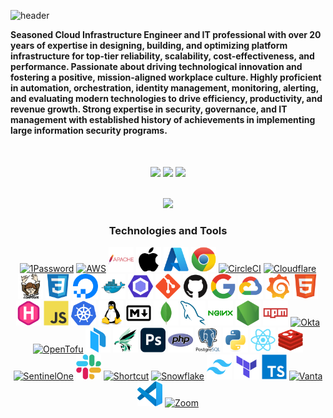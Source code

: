 ![header](https://capsule-render.vercel.app/api?type=waving&section=header&color=0:d80ae3,100:10d7e3&fontColor=fff&height=200&fontAlignY=37&text=Hi%2C%20I%27m%20Mark👋)

<h4 align="left" style="margin-top:0">
  Seasoned Cloud Infrastructure Engineer and IT professional with over 20 years of expertise in
  designing, building, and optimizing platform infrastructure for top-tier reliability, scalability,
  cost-effectiveness, and performance. Passionate about driving technological innovation and fostering
  a positive, mission-aligned workplace culture. Highly proficient in automation, orchestration,
  identity management, monitoring, alerting, and evaluating modern technologies to drive efficiency,
  productivity, and revenue growth. Strong expertise in security, governance, and IT management with
  established history of achievements in implementing large information security programs.
</h4>

<br >

<p align="center">
  <a href="https://www.linkedin.com/in/techpivot/"><img src="https://img.shields.io/badge/linkedin-0077B5.svg?&style=for-the-badge&logo=linkedin&logoColor=white" height=25></a>
  <a href="https://github.com/virgofx"><img src="https://img.shields.io/badge/github-000000.svg?&style=for-the-badge&logo=github&logoColor=white" height=25></a>
  <a href="https://www.techpivot.net"><img src="https://img.shields.io/badge/TechPivot-1dd7f0.svg?&style=for-the-badge&logo=github&logoColor=white" height=25></a>
</p>

<br >

<div align="center">
  <picture>
    <source
      srcset="https://github-readme-stats.vercel.app/api?username=virgofx&count_private=true&show_icons=true&locale=en&theme=dark"
      media="(prefers-color-scheme: dark)"
    />
    <source
      srcset="https://github-readme-stats.vercel.app/api?username=virgofx&count_private=true&show_icons=true&locale=en&theme=default"
      media="(prefers-color-scheme: light), (prefers-color-scheme: no-preference)"
    />
    <img src="https://github-readme-stats.vercel.app/api?username=virgofx&theme=default&count_private=true&show_icons=true&locale=en" />
  </picture>
</div>

<h3 align="center">Technologies and Tools</h3>

<p align="center">
  <a href="https://1password.com" target="_blank">
    <img src="https://avatars.githubusercontent.com/u/38230737" alt="1Password" title="1Password" width="40" height="40"/></a>
  <a href="https://aws.amazon.com" target="_blank">
    <img src="https://upload.wikimedia.org/wikipedia/commons/9/93/Amazon_Web_Services_Logo.svg" alt="AWS" title="AWS" width="40" height="40"/></a>
  <a href="https://www.apache.org" target="_blank">
    <img src="https://raw.githubusercontent.com/devicons/devicon/master/icons/apache/apache-original-wordmark.svg" alt="Apache" title="Apache" width="40" height="40"/></a>
  <a href="https://www.apple.com/" target="_blank">
    <img src="https://raw.githubusercontent.com/devicons/devicon/master/icons/apple/apple-original.svg" alt="Apple" title="Apple" width="40" height="40"/></a>
  <a href="https://portal.azure.com" target="_blank">
    <img src="https://raw.githubusercontent.com/devicons/devicon/master/icons/azure/azure-original.svg" alt="Azure" title="Azure" width="40" height="40"/></a>
  <a href="https://www.google.com/chrome" target="_blank">
    <img src="https://raw.githubusercontent.com/devicons/devicon/master/icons/chrome/chrome-original.svg" alt="Chrome" title="Chrome" width="40" height="40"/></a>
  <a href="https://circleci.com" target="_blank">
    <img src="https://www.vectorlogo.zone/logos/circleci/circleci-icon.svg" alt="CircleCI" title="CircleCI" width="40" height="40"/></a>
  <a href="https://www.cloudflare.com" target="_blank">
    <img src="https://avatars.githubusercontent.com/u/314135" alt="Cloudflare" title="Cloudflare" width="40" height="40"/></a>
  <a href="https://getcomposer.org/" target="_blank">
    <img src="https://raw.githubusercontent.com/devicons/devicon/master/icons/composer/composer-original.svg" alt="Composer" title="Composer" width="40" height="40"/></a>
  <a href="https://developer.mozilla.org/en-US/docs/Web/CSS" target="_blank">
    <img src="https://raw.githubusercontent.com/devicons/devicon/master/icons/css3/css3-original.svg" alt="CSS3" title="CSS3" width="40" height="40"/></a>
  <a href="https://www.digitalocean.com/" target="_blank">
    <img src="https://raw.githubusercontent.com/devicons/devicon/master/icons/digitalocean/digitalocean-original.svg" alt="DigitalOcean" title="DigitalOcean" width="40" height="40"/></a>
  <a href="https://www.docker.com/" target="_blank">
    <img src="https://raw.githubusercontent.com/devicons/devicon/master/icons/docker/docker-original.svg" alt="Docker" title="Docker" width="40" height="40"/></a>
  <a href="https://eslint.org" target="_blank">
    <img src="https://raw.githubusercontent.com/devicons/devicon/master/icons/eslint/eslint-original.svg" alt="ESLint" title="ESLint" width="40" height="40"/></a>
  <a href="https://git-scm.com/" target="_blank">
    <img src="https://raw.githubusercontent.com/devicons/devicon/master/icons/git/git-original.svg" alt="Git" title="Git" width="40" height="40"/></a>
  <a href="https://github.com/virgofx" target="_blank">
    <img src="https://raw.githubusercontent.com/devicons/devicon/master/icons/github/github-original.svg" alt="GitHub" title="GitHub" width="40" height="40"/></a>
  <a href="https://www.google.com/" target="_blank">
    <img src="https://raw.githubusercontent.com/devicons/devicon/master/icons/google/google-original.svg" alt="Google" title="Google" width="40" height="40"/></a>
  <a href="https://cloud.google.com" target="_blank">
    <img src="https://raw.githubusercontent.com/devicons/devicon/master/icons/googlecloud/googlecloud-original.svg" alt="Google Cloud" title="Google Cloud" width="40" height="40"/></a>
  <a href="https://grafana.com/" target="_blank">
    <img src="https://raw.githubusercontent.com/devicons/devicon/master/icons/grafana/grafana-original.svg" alt="Grafana" title="Grafana" width="40" height="40"/></a>
  <a href="https://developer.mozilla.org/en-US/docs/Glossary/HTML5" target="_blank">
    <img src="https://raw.githubusercontent.com/devicons/devicon/master/icons/html5/html5-original.svg" alt="HTML5" title="HTML5" width="40" height="40"/></a>
  <a href="https://gohugo.io" target="_blank">
    <img src="https://raw.githubusercontent.com/devicons/devicon/master/icons/hugo/hugo-original.svg" alt="Hugo" title="Hugo" width="40" height="40"/></a>
  <a href="https://developer.mozilla.org/en-US/docs/Web/JavaScript" target="_blank">
    <img src="https://raw.githubusercontent.com/devicons/devicon/master/icons/javascript/javascript-original.svg" alt="Javascript" width="40" height="40"/></a>
  <a href="https://kubernetes.io" target="_blank">
    <img src="https://raw.githubusercontent.com/devicons/devicon/master/icons/kubernetes/kubernetes-plain.svg" alt="Kubernetes" title="Kubernetes" width="40" height="40"/></a>
  <a href="https://www.linux.org" target="_blank">
    <img src="https://raw.githubusercontent.com/devicons/devicon/master/icons/linux/linux-original.svg" alt="Linux" title="Linux" width="40" height="40"/></a>
  <a href="https://www.markdownguide.org/" target="_blank">
    <img src="https://raw.githubusercontent.com/devicons/devicon/master/icons/markdown/markdown-original.svg" alt="Markdown" title="Markdown" width="40" height="40"/></a>
  <a href="https://www.mongodb.com" target="_blank">
    <img src="https://raw.githubusercontent.com/devicons/devicon/master/icons/mongodb/mongodb-original.svg" alt="MongoDB" title="MongoDB" width="40" height="40"/></a>
  <a href="https://www.mysql.com" target="_blank">
    <img src="https://raw.githubusercontent.com/devicons/devicon/master/icons/mysql/mysql-original.svg" alt="MySQL" title="MySQL" width="40" height="40"/></a>
  <a href="https://www.nginx.com" target="_blank">
    <img src="https://raw.githubusercontent.com/devicons/devicon/master/icons/nginx/nginx-original.svg" alt="Nginx" title="Nginx" width="40" height="40"/></a>
  <a href="https://nodejs.org" target="_blank">
    <img src="https://raw.githubusercontent.com/devicons/devicon/master/icons/nodejs/nodejs-original.svg" alt="Node.js" title="Node.js" width="40" height="40"/></a>
  <a href="https://www.npmjs.com" target="_blank">
    <img src="https://raw.githubusercontent.com/devicons/devicon/master/icons/npm/npm-original-wordmark.svg" alt="NPM" title="NPM" width="40" height="40"/></a>
  <a href="https://www.okta.com" target="_blank">
    <img src="https://www.okta.com/sites/default/files/Dev_Logo-02_Large.png" alt="Okta" title="Okta" width="40" height="40"/></a>
  <a href="https://opentofu.org/" target="_blank">
    <img src="https://yt3.googleusercontent.com/5YcK2Ct51EpMypUwieqsYMEX_tNlWfbSHi1_-Y-APE2NOFTfZ230LuCWYPgiKO9EwJYUHmsafQ=s160-c-k-c0x00ffffff-no-rj" alt="OpenTofu" title="OpenTofu" width="40" height="40"/></a>
  <a href="https://www.packer.io" target="_blank">
    <img src="https://raw.githubusercontent.com/devicons/devicon/master/icons/packer/packer-original.svg" alt="Packer" title="Packer" width="40" height="40"/></a>
  <a href="https://phalcon.io/en-us" target="_blank">
    <img src="https://raw.githubusercontent.com/devicons/devicon/master/icons/phalcon/phalcon-original.svg" alt="PhalconPHP" title="PhalconPHP" width="40" height="40"/></a>
  <a href="https://www.adobe.com/products/photoshop.html" target="_blank">
    <img src="https://raw.githubusercontent.com/devicons/devicon/master/icons/photoshop/photoshop-plain.svg" alt="Photoshop" title="Photoshop" width="40" height="40"/></a>
  <a href="https://www.php.net" target="_blank">
    <img src="https://raw.githubusercontent.com/devicons/devicon/master/icons/php/php-original.svg" alt="PHP" title="PHP" width="40" height="40"/></a>
  <a href="https://www.postgresql.org" target="_blank">
    <img src="https://raw.githubusercontent.com/devicons/devicon/master/icons/postgresql/postgresql-original-wordmark.svg" alt="PostgreSQL" title="PostgreSQL width="40" height="40"/></a>
  <a href="https://www.python.org" target="_blank">
    <img src="https://raw.githubusercontent.com/devicons/devicon/master/icons/python/python-original.svg" alt="Python" title="Python" width="40" height="40"/></a>
  <a href="https://reactjs.org" target="_blank">
    <img src="https://raw.githubusercontent.com/devicons/devicon/master/icons/react/react-original.svg" alt="React" title="React" width="40" height="40"/></a>
  <a href="https://redis.io" target="_blank">
    <img src="https://raw.githubusercontent.com/devicons/devicon/master/icons/redis/redis-original.svg" alt="Redis" title="Redis" width="40" height="40"/></a>
  <a href="https://sentinelone.com" target="_blank">
    <img src="https://avatars.githubusercontent.com/u/8438799" alt="SentinelOne" title="SentinelOne" width="40" height="40"/></a>
  <a href="https://slack.com" target="_blank">
    <img src="https://raw.githubusercontent.com/devicons/devicon/master/icons/slack/slack-original.svg" alt="Slack" title="Slack" width="40" height="40"/></a>
  <a href="https://shortcut.com" target="_blank">
    <img src="https://assets-global.website-files.com/6372338e5477e047032b37a5/64f85a9692c244ded86785ef_logo_mark.svg" alt="Shortcut" title="Shortcut" width="40" height="40"/></a>
  <a href="https://www.snowflake.com/" target="_blank">
    <img src="https://avatars.githubusercontent.com/u/6453780" alt="Snowflake" title="Snowflake" width="40" height="40"/></a>
  <a href="https://tailwindcss.com" target="_blank">
    <img src="https://raw.githubusercontent.com/devicons/devicon/master/icons/tailwindcss/tailwindcss-original.svg" alt="Tailwind CSS" title="Tailwind CSS" width="40" height="40"/></a>
  <a href="https://www.terraform.io" target="_blank">
    <img src="https://raw.githubusercontent.com/devicons/devicon/master/icons/terraform/terraform-original.svg" alt="Terraform" title="Terraform" width="40" height="40"/></a>
  <a href="https://www.typescriptlang.org" target="_blank">
    <img src="https://raw.githubusercontent.com/devicons/devicon/master/icons/typescript/typescript-original.svg" alt="Typescript" title="Typescript" width="40" height="40"/></a>
  <a href="https://www.vanta.com" target="_blank">
    <img src="https://asset.brandfetch.io/idfu5vUBjI/idOgcgwMLG.png?updated=1668013863504" alt="Vanta" title="Vanta" width="40" height="40"/></a>
  <a href="https://code.visualstudio.com" target="_blank">
    <img src="https://raw.githubusercontent.com/devicons/devicon/master/icons/vscode/vscode-original.svg" alt="VSCode" title="VSCode" width="40" height="40"/></a>
  <a href="https://zoom.us/" target="_blank">
    <img src="https://avatars.githubusercontent.com/u/29114944" alt="Zoom" title="Zoom" width="40" height="40"/></a>
</p>

